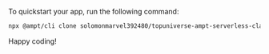 To quickstart your app, run the following command: 

```bash
npx @ampt/cli clone solomonmarvel392480/topuniverse-ampt-serverless-class
```

Happy coding!